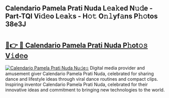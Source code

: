 ## Calendario Pamela Prati Nuda L𝚎a𝚔ed N𝚞𝚍e - Part-TQl Vi𝚍𝚎o L𝚎a𝚔s - H𝚘𝚝 O𝚗𝚕yf𝚊ns P𝚑𝚘tos 38e3J

# <h2><a href="http://kfdk1d.oniu.top/?m=Calendario+Pamela+Prati+Nuda">🔗👉 🔴 Calendario Pamela Prati Nuda P𝚑ot𝚘𝚜 V𝚒d𝚎o</a></h2>

[![Calendario Pamela Prati Nuda Nu𝚍e𝚜](https://i.imgur.com/0qMVB7G.gif)](http://kfdk1d.oniu.top/?m=Calendario+Pamela+Prati+Nuda)
Digital media provider and amusement giver Calendario Pamela Prati Nuda, celebrated for sharing dance and lifestyle ideas through viral dance routines and compact clips. Inspiring inventor Calendario Pamela Prati Nuda, celebrated for their innovative ideas and commitment to bringing new technologies to the world.  
